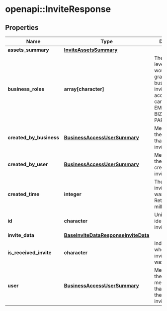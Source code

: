 # openapi::InviteResponse


## Properties
Name | Type | Description | Notes
------------ | ------------- | ------------- | -------------
**assets_summary** | [**InviteAssetsSummary**](InviteAssetsSummary.md) |  | [optional] 
**business_roles** | **array[character]** | The access level a user would be granted on the business if the invite/request is accepted. This can be EMPLOYEE, BIZ_ADMIN, or PARTNER. | [optional] 
**created_by_business** | [**BusinessAccessUserSummary**](BusinessAccessUserSummary.md) | Metadata for the business that created the invite/request. | [optional] 
**created_by_user** | [**BusinessAccessUserSummary**](BusinessAccessUserSummary.md) | Metadata for the user that created the invite/request. | [optional] 
**created_time** | **integer** | The time the invite/request was created. Returned in milliseconds. | [optional] 
**id** | **character** | Unique identifier of the invite/request. | [optional] [Pattern: ^\\d+$] 
**invite_data** | [**BaseInviteDataResponseInviteData**](BaseInviteDataResponse_invite_data.md) |  | [optional] 
**is_received_invite** | **character** | Indicates whether the invite/request was received. | [optional] 
**user** | [**BusinessAccessUserSummary**](BusinessAccessUserSummary.md) | Metadata for the member/partner that was sent the invite/request. | [optional] 


